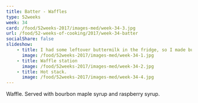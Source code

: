 ```yaml
---
title: Batter - Waffles
type: 52weeks
week: 34
card: /food/52weeks-2017/images-med/week-34-3.jpg
url: /food/52-weeks-of-cooking/2017/week-34-batter
socialShare: false
slideshow:
    - title: I had some leftover buttermilk in the fridge, so I made buttermilk waffle batter. Recipe - https://sallysbakingaddiction.com/2014/09/06/my-favorite-buttermilk-waffles/
      image: /food/52weeks-2017/images-med/week-34-1.jpg
    - title: Waffle station
      image: /food/52weeks-2017/images-med/week-34-2.jpg
    - title: Hot stack.
      image: /food/52weeks-2017/images-med/week-34-4.jpg
---
```

Waffle. Served with bourbon maple syrup and raspberry syrup.
